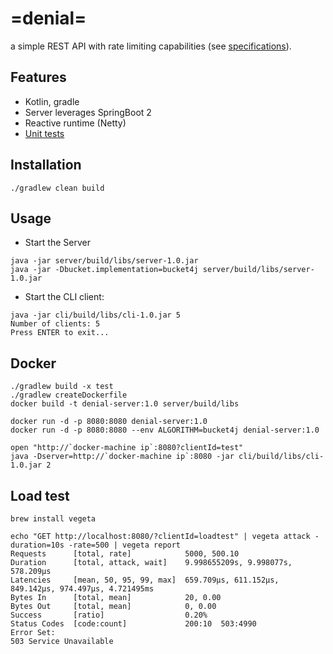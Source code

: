 # =denial=
a simple REST API with rate limiting capabilities (see [specifications](ASSIGNMENT.md)).

## Features
* Kotlin, gradle
* Server leverages SpringBoot 2
* Reactive runtime (Netty)
* [Unit tests](server/src/test/java/io/maslick/denial/server/IntegrationTest.kt)

## Installation
```
./gradlew clean build
```

## Usage
* Start the Server
```
java -jar server/build/libs/server-1.0.jar
java -jar -Dbucket.implementation=bucket4j server/build/libs/server-1.0.jar
```

* Start the CLI client:
```
java -jar cli/build/libs/cli-1.0.jar 5
Number of clients: 5
Press ENTER to exit...
```

## Docker
```
./gradlew build -x test
./gradlew createDockerfile
docker build -t denial-server:1.0 server/build/libs

docker run -d -p 8080:8080 denial-server:1.0
docker run -d -p 8080:8080 --env ALGORITHM=bucket4j denial-server:1.0
```

```
open "http://`docker-machine ip`:8080?clientId=test"
java -Dserver=http://`docker-machine ip`:8080 -jar cli/build/libs/cli-1.0.jar 2
```

## Load test
```
brew install vegeta

echo "GET http://localhost:8080/?clientId=loadtest" | vegeta attack -duration=10s -rate=500 | vegeta report
Requests      [total, rate]            5000, 500.10
Duration      [total, attack, wait]    9.998655209s, 9.998077s, 578.209µs
Latencies     [mean, 50, 95, 99, max]  659.709µs, 611.152µs, 849.142µs, 974.497µs, 4.721495ms
Bytes In      [total, mean]            20, 0.00
Bytes Out     [total, mean]            0, 0.00
Success       [ratio]                  0.20%
Status Codes  [code:count]             200:10  503:4990
Error Set:
503 Service Unavailable
```